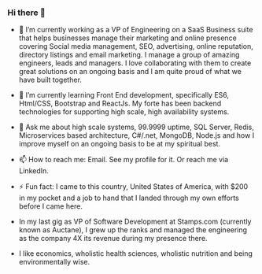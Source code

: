 ### Hi there 👋

- 🔭 I’m currently working as a VP of Engineering on a SaaS Business suite that helps businesses manage their marketing and online presence covering Social media management, SEO, advertising, online reputation, directory listings and email marketing. I manage a group of amazing engineers, leads and managers. I love collaborating with them to create great solutions on an ongoing basis and I am quite proud of what we have built together.

- 🌱 I’m currently learning Front End development, specifically ES6, Html/CSS, Bootstrap and ReactJs. My forte has been backend technologies for supporting high scale, high availability systems.

- 💬 Ask me about high scale systems, 99.9999 uptime, SQL Server, Redis, Microservices based architecture, C#/.net, MongoDB, Node.js and how I improve myself on an ongoing basis to be at my spiritual best.

- 📫 How to reach me: Email. See my profile for it. Or reach me via LinkedIn.

- ⚡ Fun fact: I came to this country, United States of America, with $200 in my pocket and a job to hand that I landed through my own efforts before I came here. 

- In my last gig as VP of Software Development at Stamps.com (currently known as Auctane), I grew up the ranks and managed the engineering as the company 4X its revenue during my presence there.

- I like economics, wholistic health sciences, wholistic nutrition and being environmentally wise.
